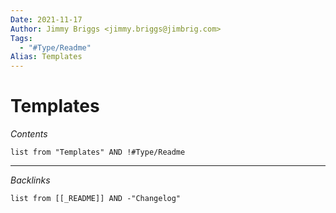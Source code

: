 ```yaml
---
Date: 2021-11-17
Author: Jimmy Briggs <jimmy.briggs@jimbrig.com>
Tags:
  - "#Type/Readme"
Alias: Templates
---
```


# Templates

*Contents*

````dataview
list from "Templates" AND !#Type/Readme
````

---

*Backlinks*

````dataview
list from [[_README]] AND -"Changelog"
````

